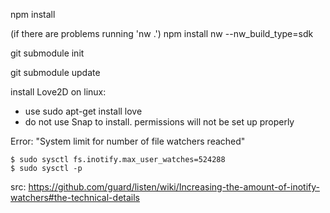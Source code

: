 npm install

(if there are problems running 'nw .') npm install nw --nw_build_type=sdk


git submodule init

git submodule update


install Love2D on linux:
- use sudo apt-get install love
- do not use Snap to install. permissions will not be set up properly

Error: "System limit for number of file watchers reached"

```
$ sudo sysctl fs.inotify.max_user_watches=524288
$ sudo sysctl -p
```

src: https://github.com/guard/listen/wiki/Increasing-the-amount-of-inotify-watchers#the-technical-details
